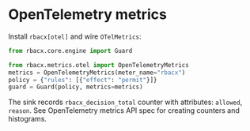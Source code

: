 
# OpenTelemetry metrics

Install `rbacx[otel]` and wire `OTelMetrics`:

```python
from rbacx.core.engine import Guard

from rbacx.metrics.otel import OpenTelemetryMetrics
metrics = OpenTelemetryMetrics(meter_name="rbacx")
policy = {"rules": [{"effect": "permit"}]}
guard = Guard(policy, metrics=metrics)
```

The sink records `rbacx_decision_total` counter with attributes: `allowed`, `reason`.
See OpenTelemetry metrics API spec for creating counters and histograms.
